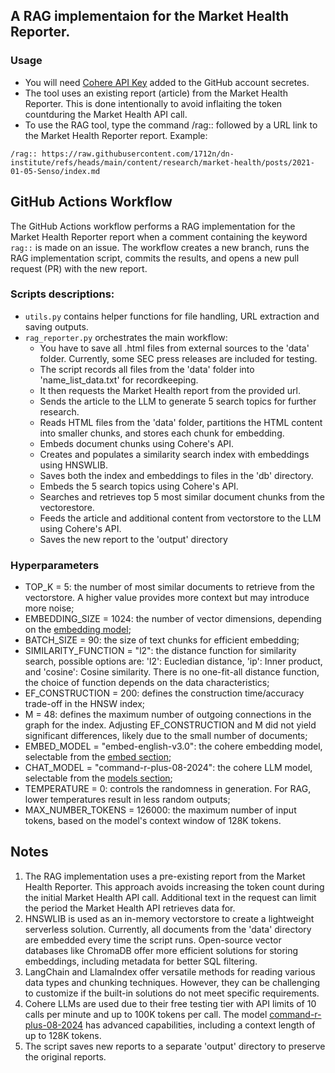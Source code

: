 ## A RAG implementaion for the Market Health Reporter.


### Usage
* You will need [Cohere API Key](https://cohere.com/) added to the GitHub account secretes. 
* The tool uses an existing report (article) from the Market Health Reporter. This is done intentionally to avoid inflaiting the token countduring the Market Health API call. 
* To use the RAG tool, type the command /rag:: followed by a URL link to the Market Health Reporter report. Example:
```
/rag:: https://raw.githubusercontent.com/1712n/dn-institute/refs/heads/main/content/research/market-health/posts/2021-01-05-Senso/index.md
```


## GitHub Actions Workflow
The GitHub Actions workflow performs a RAG implementation for the Market Health Reporter report when a comment containing the keyword `rag::` is made on an issue. The workflow creates a new branch, runs the RAG implementation script, commits the results, and opens a new pull request (PR) with the new report.


### Scripts descriptions:
* `utils.py` contains helper functions for file handling, URL extraction and saving outputs.
* `rag_reporter.py` orchestrates the main workflow:
  - You have to save all .html files from external sources to the 'data' folder. Currently, some SEC press releases are included for testing.
  - The script records all files from the 'data' folder into 'name_list_data.txt' for recordkeeping.
  - It then requests the Market Health report from the provided url.
  - Sends the article to the LLM to generate 5 search topics for further research.
  - Reads HTML files from the 'data' folder, partitions the HTML content into smaller chunks, and stores each chunk for embedding.
  - Embeds document chunks using Cohere's API.
  - Creates and populates a similarity search index with embeddings using HNSWLIB.
  - Saves both the index and embeddings to files in the 'db' directory.
  - Embeds the 5 search topics using Cohere's API.
  - Searches and retrieves top 5 most similar document chunks from the vectorestore.
  - Feeds the article and additional content from vectorstore to the LLM using Cohere's API.
  - Saves the new report to the 'output' directory


### Hyperparameters
- TOP_K = 5: the number of most similar documents to retrieve from the vectorstore. A higher value provides more context but may introduce more noise;
- EMBEDDING_SIZE = 1024: the number of vector dimensions, depending on the [embedding model](https://docs.cohere.com/v2/docs/cohere-embed);
- BATCH_SIZE = 90: the size of text chunks for efficient embedding;
- SIMILARITY_FUNCTION = "l2": the distance function for similarity search, possible options are: 'l2': Eucledian distance, 'ip': Inner product, and 'cosine': Cosine similarity. There is no one-fit-all distance function, the choice of function depends on the data characteristics;
- EF_CONSTRUCTION = 200: defines the construction time/accuracy trade-off in the HNSW index;
- M = 48: defines the maximum number of outgoing connections in the graph for the index. Adjusting EF_CONSTRUCTION and M did not yield significant differences, likely due to the small number of documents;
- EMBED_MODEL = "embed-english-v3.0": the cohere embedding model, selectable from the [embed section](https://docs.cohere.com/v2/docs/cohere-embed);
- CHAT_MODEL = "command-r-plus-08-2024": the cohere LLM model, selectable from the [models section](https://docs.cohere.com/v2/docs/models);
- TEMPERATURE = 0: controls the randomness in generation. For RAG, lower temperatures result in less random outputs;
- MAX_NUMBER_TOKENS = 126000: the maximum number of input tokens, based on the model's context window of 128K tokens.


## Notes
1. The RAG implementation uses a pre-existing report from the Market Health Reporter. This approach avoids increasing the token count during the initial Market Health API call. Additional text in the request can limit the period the Market Health API retrieves data for.
2.  HNSWLIB is used as an in-memory vectorstore to create a lightweight serverless solution. Currently, all documents from the 'data' directory are embedded every time the script runs. Open-source vector databases like ChromaDB offer more efficient solutions for storing embeddings, including metadata for better SQL filtering.
3. LangChain and LlamaIndex offer versatile methods for reading various data types and chunking techniques. However, they can be challenging to customize if the built-in solutions do not meet specific requirements.
4. Cohere LLMs are used due to their free testing tier with API limits of 10 calls per minute and up to 100K tokens per call. The model [command-r-plus-08-2024](https://huggingface.co/CohereForAI/c4ai-command-r-plus-08-2024) has advanced capabilities, including a context length of up to 128K tokens.
5. The script saves new reports to a separate 'output' directory to preserve the original reports.
